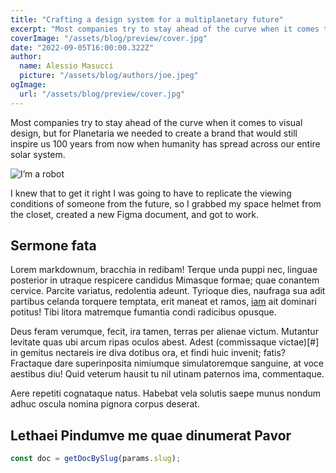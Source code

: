 ```yaml
---
title: "Crafting a design system for a multiplanetary future"
excerpt: "Most companies try to stay ahead of the curve when it comes to visual design, but for Planetaria we needed to create a brand that would still inspire us 100 years from now when humanity has spread across our entire solar system."
coverImage: "/assets/blog/preview/cover.jpg"
date: "2022-09-05T16:00:00.322Z"
author:
  name: Alessio Masucci
  picture: "/assets/blog/authors/joe.jpeg"
ogImage:
  url: "/assets/blog/preview/cover.jpg"
---
```


Most companies try to stay ahead of the curve when it comes to visual design, but for Planetaria we needed to create a brand that would still inspire us 100 years from now when humanity has spread across our entire solar system.

![I’m a robot](/assets/articles/planetaria-design-system.png)

I knew that to get it right I was going to have to replicate the viewing conditions of someone from the future, so I grabbed my space helmet from the closet, created a new Figma document, and got to work.

## Sermone fata

Lorem markdownum, bracchia in redibam! Terque unda puppi nec, linguae posterior in utraque respicere candidus Mimasque formae; quae conantem cervice. Parcite variatus, redolentia adeunt. Tyrioque dies, naufraga sua adit partibus celanda torquere temptata, erit maneat et ramos, [iam](http://localhost:3000) ait dominari potitus! Tibi litora matremque fumantia condi radicibus opusque.

Deus feram verumque, fecit, ira tamen, terras per alienae victum. Mutantur levitate quas ubi arcum ripas oculos abest. Adest (commissaque victae)[#] in gemitus nectareis ire diva dotibus ora, et findi huic invenit; fatis? Fractaque dare superinposita nimiumque simulatoremque sanguine, at voce aestibus diu! Quid veterum hausit tu nil utinam paternos ima, commentaque.

Aere repetiti cognataque natus. Habebat vela solutis saepe munus nondum adhuc
oscula nomina pignora corpus deserat.

## Lethaei Pindumve me quae dinumerat Pavor

```js
const doc = getDocBySlug(params.slug);
```
